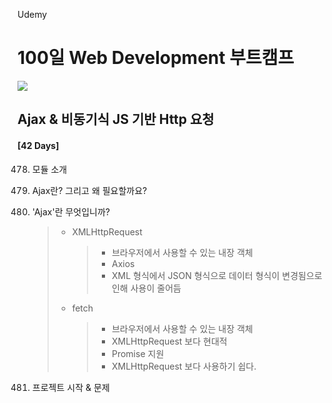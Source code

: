 Udemy

# 100일 Web Development 부트캠프

[<img src="https://img.shields.io/badge/github-%23121011.svg?style=for-the-badge&logo=github&logoColor=white" />](https://github.com/academind/100-days-of-web-development/)

## Ajax & 비동기식 JS 기반 Http 요청

#### [42 Days]

478. 모듈 소개
479. Ajax란? 그리고 왜 필요할까요?
480. 'Ajax'란 무엇입니까?

     > - XMLHttpRequest
     >   > - 브라우저에서 사용할 수 있는 내장 객체
     >   > - Axios
     >   > - XML 형식에서 JSON 형식으로 데이터 형식이 변경됨으로 인해 사용이 줄어듬
     > - fetch
     >   > - 브라우저에서 사용할 수 있는 내장 객체
     >   > - XMLHttpRequest 보다 현대적
     >   > - Promise 지원
     >   > - XMLHttpRequest 보다 사용하기 쉽다.

481. 프로젝트 시작 & 문제

